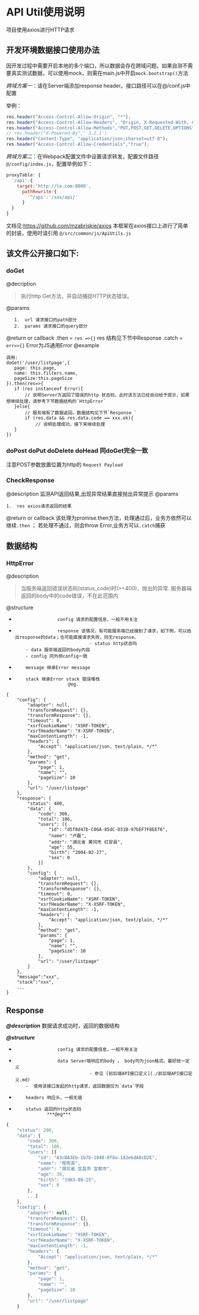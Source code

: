 # API Util使用说明
项目使用axios进行HTTP请求

## 开发环境数据接口使用办法

因开发过程中需要开启本地的多个端口，所以数据会存在跨域问题。如果自测不需要真实测试数据，可以使用mock，则需在main.js中开启`mock.bootstrap()`方法

*跨域方案一*：请在Server端添加response header。接口路径可以在@/conf.js中配置

举例：

```javascript
res.header("Access-Control-Allow-Origin", "*");
res.header("Access-Control-Allow-Headers", "Origin, X-Requested-With, Content-Type, Accept");
res.header("Access-Control-Allow-Methods","PUT,POST,GET,DELETE,OPTIONS");
// res.header("X-Powered-By",' 3.2.1')
res.header("Content-Type", "application/json;charset=utf-8");
res.header("Access-Control-Allow-Credentials","true");
```

*跨域方案二*：在Webpack配置文件中设置请求转发，配置文件路径`@/config/index.js`，配置举例如下：

```javascript
proxyTable: {
  '/api':{
    target:'http://le.com:8080',
      pathRewrite:{
        '^/api':'/xxx/api/'
      }
  }
}
```



文档见:<https://github.com/mzabriskie/axios>
本框架在axios接口上进行了简单的封装，使用时请引用
`@/src/common/js/ApiUtils.js`

## 该文件公开接口如下:
###  doGet
@decription
> 执行http Get方法，并自动捕捉HTTP状态错误。

@params

 ```
    1.  url 请求接口的path部分
    2.  params 请求接口的query部分
 ```
@return or callback
.then = `res =>{}` res 结构见下节中Response
.catch = `err=>{}` Error为JS通用Error
@example

 ```
调用:
 doGet('/user/listpage',{
	page: this.page,
	name: this.filters.name,
    pageSize:this.pageSize
}).then(res=>{
    if (res instanceof Error){
        // 说明Server方返回了错误的http 状态码，此时该方法已经自动给予提示，如果想继续处理，请参考下节数据结构的`HttpError`
    }else{
        // 服务端有了数据返回，数据结构见下节`Response `
        if (res.data && res.data.code == xxx.ok){
            // 说明处理成功，接下来继续处理
    }
})
 ```
### doPost doPut doDelete doHead 同doGet完全一致
注意POST参数放置位置为http的  `Request Payload`
### CheckResponse
@description 监测API返回结果,出现异常结果直接抛出异常提示
@params
```
1.  res axios请求返回的结果
```
@return or callback
该处理为promise.then方法，处理通过后，业务方依然可以继续`.then` ；
 若处理不通过，则会throw Error,业务方可以`.catch`捕获
## 数据结构
### HttpError
@description
> 当服务端返回错误状态码(status_code)时(>=400)，抛出的异常.
>  服务器端返回的body中的code错误，不在此范围内

@structure
*                     config 请求的配置信息，一般不用关注
*                     response 该情况，有可能服务端已经接到了请求，如下例，可以给出response的data；也可能直接请求失败，则无response。
                                  - status http状态吗
          - data 服务端返回的body内容
          - config 同外侧config一致
*         message 继承Error message
*         stack 继承Error stack 错误堆栈
                          @eg.
```
{
	"config": {
		"adapter": null,
		"transformRequest": {},
		"transformResponse": {},
		"timeout": 0,
		"xsrfCookieName": "XSRF-TOKEN",
		"xsrfHeaderName": "X-XSRF-TOKEN",
		"maxContentLength": -1,
		"headers": {
			"Accept": "application/json, text/plain, */*"
		},
		"method": "get",
		"params": {
			"page": 1,
			"name": "",
			"pageSize": 10
		},
		"url": "/user/listpage"
	},
	"response": {
		"status": 400,
		"data": {
			"code": 300,
			"total": 186,
			"users": [{
				"id": "d5f8d47b-C06A-85dC-D31B-97bEF7F8EEf6",
				"name": "卢磊",
				"addr": "湖北省 黄冈市 红安县",
				"age": 55,
				"birth": "2004-02-27",
				"sex": 0
			}]
		},
		"config": {
			"adapter": null,
			"transformRequest": {},
			"transformResponse": {},
			"timeout": 0,
			"xsrfCookieName": "XSRF-TOKEN",
			"xsrfHeaderName": "X-XSRF-TOKEN",
			"maxContentLength": -1,
			"headers": {
				"Accept": "application/json, text/plain, */*"
			},
			"method": "get",
			"params": {
				"page": 1,
				"name": "",
				"pageSize": 10
			},
			"url": "/user/listpage"
		}
	},
	"message":"xxx",
	"stack":"xxx",
	...
}
```
## Response
***@description***
数据请求成功时，返回的数据结构

***@structure***

*                     config 请求的配置信息，一般不用关注
*                     data Server端响应的body 。 body均为json格式。最好统一定义
                                  - 参见 [前后端API接口定义](./前后端API接口定义.md)
          -  使用该接口发起的http请求，返回数据仅为`data`字段
*         headers 响应头，一般无值
*         status 返回的http状态码
                  ***@eg***

```javascript
{
	"status": 200,
	"data": {
		"code": 300,
		"total": 186,
		"users": [{
			"id": "A3cBA3Eb-1b7b-1848-8f8a-182e6dA0cD2E",
			"name": "程秀英",
			"addr": "湖北省 宜昌市 宜都市",
			"age": 39,
			"birth": "1983-08-25",
			"sex": 0
		},
		...]
	},
	"config": {
		"adapter": null,
		"transformRequest": {},
		"transformResponse": {},
		"timeout": 0,
		"xsrfCookieName": "XSRF-TOKEN",
		"xsrfHeaderName": "X-XSRF-TOKEN",
		"maxContentLength": -1,
		"headers": {
			"Accept": "application/json, text/plain, */*"
		},
		"method": "get",
		"params": {
			"page": 1,
			"name": "",
			"pageSize": 10
		},
		"url": "/user/listpage"
	}
```
